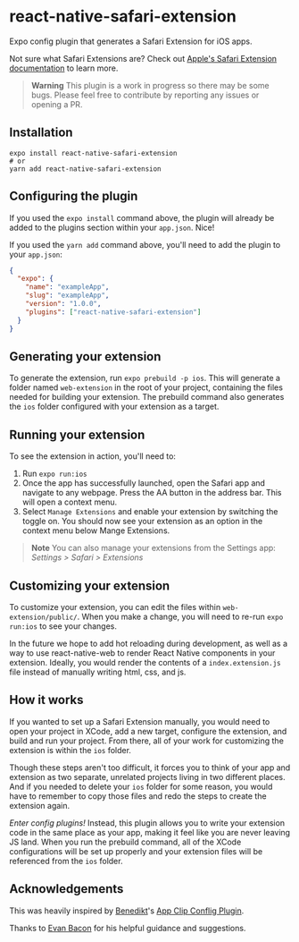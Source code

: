 # react-native-safari-extension

Expo config plugin that generates a Safari Extension for iOS apps.

Not sure what Safari Extensions are? Check out [Apple's Safari Extension documentation](https://developer.apple.com/safari/extensions/) to learn more.

> **Warning** This plugin is a work in progress so there may be some bugs. Please feel free to contribute by reporting any issues or opening a PR.

## Installation

```console
expo install react-native-safari-extension
# or
yarn add react-native-safari-extension
```

## Configuring the plugin

If you used the `expo install` command above, the plugin will already be added to the plugins section within your `app.json`. Nice!

If you used the `yarn add` command above, you'll need to add the plugin to your `app.json`:

```json
{
  "expo": {
    "name": "exampleApp",
    "slug": "exampleApp",
    "version": "1.0.0",
    "plugins": ["react-native-safari-extension"]
  }
}
```

## Generating your extension

To generate the extension, run `expo prebuild -p ios`. This will generate a folder named `web-extension` in the root of your project, containing the files needed for building your extension. The prebuild command also generates the `ios` folder configured with your extension as a target.

## Running your extension

To see the extension in action, you'll need to:

1. Run `expo run:ios`
2. Once the app has successfully launched, open the Safari app and navigate to any webpage. Press the AA button in the address bar. This will open a context menu.
3. Select `Manage Extensions` and enable your extension by switching the toggle on. You should now see your extension as an option in the context menu below Mange Extensions.

> **Note** You can also manage your extensions from the Settings app: _Settings > Safari > Extensions_

## Customizing your extension

To customize your extension, you can edit the files within `web-extension/public/`. When you make a change, you will need to re-run `expo run:ios` to see your changes.

In the future we hope to add hot reloading during development, as well as a way to use react-native-web to render React Native components in your extension. Ideally, you would render the contents of a `index.extension.js` file instead of manually writing html, css, and js.

## How it works

If you wanted to set up a Safari Extension manually, you would need to open your project in XCode, add a new target, configure the extension, and build and run your project. From there, all of your work for customizing the extension is within the `ios` folder.

Though these steps aren't too difficult, it forces you to think of your app and extension as two separate, unrelated projects living in two different places. And if you needed to delete your `ios` folder for some reason, you would have to remember to copy those files and redo the steps to create the extension again.

_Enter config plugins!_ Instead, this plugin allows you to write your extension code in the same place as your app, making it feel like you are never leaving JS land. When you run the prebuild command, all of the XCode configurations will be set up properly and your extension files will be referenced from the `ios` folder.

## Acknowledgements

This was heavily inspired by [Benedikt](https://twitter.com/bndkt)'s [App Clip Conflig Plugin](https://github.com/bndkt/react-native-app-clip).

Thanks to [Evan Bacon](https://twitter.com/Baconbrix) for his helpful guidance and suggestions.
